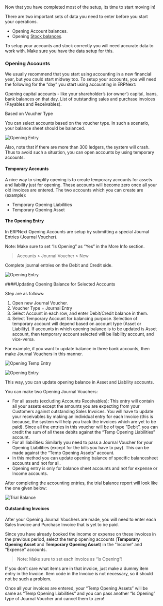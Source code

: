 Now that you have completed most of the setup, its time to start moving in!

There are two important sets of data you need to enter before you start your
operations.

  * Opening Account balances.
  * Opening [Stock balances](https://erpnext.com/user-guide/setting-up/stock-reconciliation-for-non-serialized-item).

To setup your accounts and stock correctly you will need accurate data to work
with. Make sure you have the data setup for this.

### Opening Accounts

We usually recommend that you start using accounting in a new financial year, but you could start midway too. To setup your accounts, you will need the following for the “day” you start using accounting in ERPNext:

Opening capital accounts - like your shareholder’s (or owner’) capital, loans,
bank balances on that day. List of outstanding sales and purchase invoices
(Payables and Receivables).

Based on Voucher Type

You can select accounts based on the voucher type. In such a scenario, your balance sheet should be balanced.

![Opening Entry](assets/erpnext_org/images/erpnext/opening-entry.png)

 Also, note that if there are more than 300 ledgers, the system will crash. Thus to avoid such a situation, you can open accounts by using temporary accounts.

#### Temporary Accounts

A nice way to simplify opening is to create temporary accounts for assets and
liability just for opening. These accounts will become zero once all your old
invoices are entered. The two accounts which you can create are (example):

  * Temporary Opening Liabilities
  * Temporary Opening Asset

#### The Opening Entry

In ERPNext Opening Accounts are setup by submitting a special Journal Entries (Journal Voucher).

Note: Make sure to set “Is Opening” as “Yes” in the More Info section.

> Accounts > Journal Voucher > New

Complete journal entries on the Debit and Credit side.

![Opening Entry](assets/erpnext_org/images/erpnext/opening-entry-1.png)

####Updating Opening Balance for Selected Accounts

Step are as follows:

1. Open new Journal Voucher.
1. Voucher Type = Journal Entry
1. Select Account in each row, and enter Debit/Credit balance in them.
1. Select Temporary Account for balancing purpose. Selection of temporary account will depend based on account type (Asset or Liability). If accounts in which opening balance is to be updated is Asset account, then temporary account selected will be liability account, and vice-versa.

For example, if you want to update balance in three bank accounts, then make Journal Vouchers in this manner.

![Opening Temp Entry](assets/erpnext_org/images/erpnext/image-temp-opening.png)


![Opening Entry](assets/erpnext_org/images/erpnext/opening-entry-2.png)

This way, you can update opening balance in Asset and Liability accounts.

You can make two Opening Journal Vouchers:

  * For all assets (excluding Accounts Receivables): This entry will contain all your assets except the amounts you are expecting from your Customers against outstanding Sales Invoices. You will have to update your receivables by making an individual entry for each Invoice (this is because, the system will help you track the invoices which are yet to be paid). Since all the entries in this voucher will be of type “Debit”, you can credit the sum of all these debits against the “Temp Opening Liabilities” account.
  * For all liabilities: Similarly you need to pass a Journal Voucher for your Opening Liabilities (except for the bills you have to pay). This can be made against the “Temp Opening Assets” account.
  * In this method you can update opening balance of specific balancesheet accounts and not for all.
  * Opening entry is only for balance sheet accounts and not for expense or Income accounts.

After completing the accounting entries, the trial balance report will look
like the one given below:


![Trial Balance](assets/erpnext_org/images/erpnext/trial-balance-1.png)

#### Outstanding Invoices

After your Opening Journal Vouchers are made, you will need to enter each Sales Invoice and Purchase Invoice that is yet to be paid.

Since you have already booked the income or expense on these invoices in the previous period, select the temp opening accounts (**Temporary Opening Asset** and **Temporary Opening Asset**) in the “Income” and “Expense” accounts.

> Note: Make sure to set each invoice as “Is Opening”!

If you don’t care what items are in that invoice, just make a dummy item entry in the Invoice. Item code in the Invoice is not necessary, so it should not be such a problem.

Once all your invoices are entered, your “Temp Opening Assets” will be same as “Temp Opening Liabilities” and you can pass another “Is Opening” type of Journal Voucher and cancel them to zero!